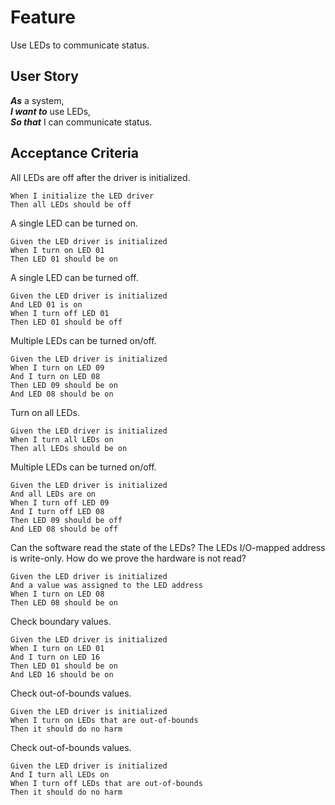 # Feature

Use LEDs to communicate status.

## User Story

***As*** a system, \
***I want to*** use LEDs, \
***So that*** I can communicate status.

## Acceptance Criteria

All LEDs are off after the driver is initialized.

``` gherkin
When I initialize the LED driver
Then all LEDs should be off
```

A single LED can be turned on.

``` gherkin
Given the LED driver is initialized
When I turn on LED 01
Then LED 01 should be on
```

A single LED can be turned off.

``` gherkin
Given the LED driver is initialized
And LED 01 is on
When I turn off LED 01
Then LED 01 should be off
```

Multiple LEDs can be turned on/off.

``` gherkin
Given the LED driver is initialized
When I turn on LED 09
And I turn on LED 08
Then LED 09 should be on
And LED 08 should be on
```

Turn on all LEDs.

``` gherkin
Given the LED driver is initialized
When I turn all LEDs on
Then all LEDs should be on
```

Multiple LEDs can be turned on/off.

``` gherkin
Given the LED driver is initialized
And all LEDs are on
When I turn off LED 09
And I turn off LED 08
Then LED 09 should be off
And LED 08 should be off
```

Can the software read the state of the LEDs?
The LEDs I/O-mapped address is write-only.
How do we prove the hardware is not read?

``` gherkin
Given the LED driver is initialized
And a value was assigned to the LED address
When I turn on LED 08
Then LED 08 should be on
```

Check boundary values.

``` gherkin
Given the LED driver is initialized
When I turn on LED 01
And I turn on LED 16
Then LED 01 should be on
And LED 16 should be on
```

Check out-of-bounds values.

``` gherkin
Given the LED driver is initialized
When I turn on LEDs that are out-of-bounds
Then it should do no harm
```

Check out-of-bounds values.

``` gherkin
Given the LED driver is initialized
And I turn all LEDs on
When I turn off LEDs that are out-of-bounds
Then it should do no harm
```